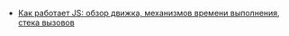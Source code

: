 - [Как работает JS: обзор движка, механизмов времени выполнения, стека вызовов](https://habr.com/ru/companies/ruvds/articles/337042/)

